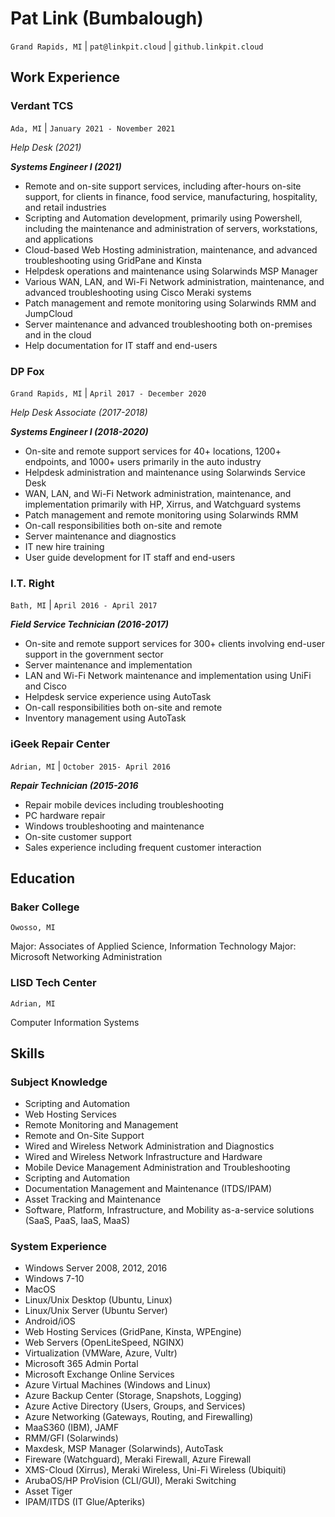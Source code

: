 # Pat Link (Bumbalough)
`Grand Rapids, MI` | `pat@linkpit.cloud` | `github.linkpit.cloud`

## Work Experience
### Verdant TCS
`Ada, MI` | `January 2021 - November 2021`

_Help Desk (2021)_

**_Systems Engineer I (2021)_**

- Remote and on-site support services, including after-hours on-site support, for clients in finance, food service, manufacturing, hospitality, and retail industries
- Scripting and Automation development, primarily using Powershell, including the maintenance and administration of servers, workstations, and applications
- Cloud-based Web Hosting administration, maintenance, and advanced troubleshooting using GridPane and Kinsta
- Helpdesk operations and maintenance using Solarwinds MSP Manager 
- Various WAN, LAN, and Wi-Fi Network administration, maintenance, and advanced troubleshooting using Cisco Meraki systems
- Patch management and remote monitoring using Solarwinds RMM and JumpCloud
- Server maintenance and advanced troubleshooting both on-premises and in the cloud
- Help documentation for IT staff and end-users

### DP Fox
`Grand Rapids, MI` | `April 2017 - December 2020`

_Help Desk Associate (2017-2018)_

**_Systems Engineer I (2018-2020)_**

- On-site and remote support services for 40+ locations, 1200+ endpoints, and 1000+ users primarily in the auto industry
- Helpdesk administration and maintenance using Solarwinds Service Desk
- WAN, LAN, and Wi-Fi Network administration, maintenance, and implementation primarily with HP, Xirrus, and Watchguard systems
- Patch management and remote monitoring using Solarwinds RMM
- On-call responsibilities both on-site and remote
- Server maintenance and diagnostics
- IT new hire training 
- User guide development for IT staff and end-users

### I.T. Right
`Bath, MI` | `April 2016 - April 2017`

**_Field Service Technician (2016-2017)_**
- On-site and remote support services for 300+ clients involving end-user support in the government sector
- Server maintenance and implementation
- LAN and Wi-Fi Network maintenance and implementation using UniFi and Cisco
- Helpdesk service experience using AutoTask
- On-call responsibilities both on-site and remote
- Inventory management using AutoTask

### iGeek Repair Center
`Adrian, MI` | `October 2015- April 2016`

**_Repair Technician (2015-2016_**
- Repair mobile devices including troubleshooting 
- PC hardware repair
- Windows troubleshooting and maintenance
- On-site customer support
- Sales experience including frequent customer interaction

## Education

### Baker College
`Owosso, MI` 

Major: Associates of Applied Science, Information Technology
Major: Microsoft Networking Administration

### LISD Tech Center
`Adrian, MI`

Computer Information Systems

## Skills

### Subject Knowledge

- Scripting and Automation
- Web Hosting Services
- Remote Monitoring and Management
- Remote and On-Site Support
- Wired and Wireless Network Administration and Diagnostics
- Wired and Wireless Network Infrastructure and Hardware
- Mobile Device Management Administration and Troubleshooting
- Scripting and Automation
- Documentation Management and Maintenance (ITDS/IPAM)
- Asset Tracking and Maintenance
- Software, Platform, Infrastructure, and Mobility as-a-service solutions (SaaS, PaaS, IaaS, MaaS)

### System Experience
- Windows Server 2008, 2012, 2016
- Windows 7-10
- MacOS
- Linux/Unix Desktop (Ubuntu, Linux)
- Linux/Unix Server (Ubuntu Server)
- Android/iOS
- Web Hosting Services (GridPane, Kinsta, WPEngine)
- Web Servers (OpenLiteSpeed, NGINX)
- Virtualization (VMWare, Azure, Vultr)
- Microsoft 365 Admin Portal
- Microsoft Exchange Online Services
- Azure Virtual Machines (Windows and Linux)
- Azure Backup Center (Storage, Snapshots, Logging)
- Azure Active Directory (Users, Groups, and Services)
- Azure Networking (Gateways, Routing, and Firewalling)
- MaaS360 (IBM), JAMF
- RMM/GFI (Solarwinds)
- Maxdesk, MSP Manager (Solarwinds), AutoTask
- Fireware (Watchguard), Meraki Firewall, Azure Firewall
- XMS-Cloud (Xirrus), Meraki Wireless, Uni-Fi Wireless (Ubiquiti)
- ArubaOS/HP ProVision (CLI/GUI), Meraki Switching
- Asset Tiger
- IPAM/ITDS (IT Glue/Apteriks)
